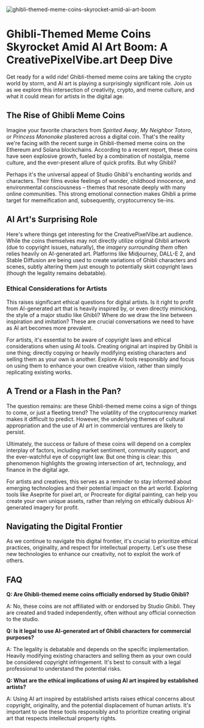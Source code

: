 ![ghibli-themed-meme-coins-skyrocket-amid-ai-art-boom](https://images.pexels.com/photos/17485683/pexels-photo-17485683.png?auto=compress&cs=tinysrgb&fit=crop&h=627&w=1200)

# Ghibli-Themed Meme Coins Skyrocket Amid AI Art Boom: A CreativePixelVibe.art Deep Dive

Get ready for a wild ride! Ghibli-themed meme coins are taking the crypto world by storm, and AI art is playing a surprisingly significant role. Join us as we explore this intersection of creativity, crypto, and meme culture, and what it could mean for artists in the digital age.

## The Rise of Ghibli Meme Coins

Imagine your favorite characters from *Spirited Away*, *My Neighbor Totoro*, or *Princess Mononoke* plastered across a digital coin. That's the reality we're facing with the recent surge in Ghibli-themed meme coins on the Ethereum and Solana blockchains. According to a recent report, these coins have seen explosive growth, fueled by a combination of nostalgia, meme culture, and the ever-present allure of quick profits. But why Ghibli?

Perhaps it's the universal appeal of Studio Ghibli's enchanting worlds and characters. Their films evoke feelings of wonder, childhood innocence, and environmental consciousness – themes that resonate deeply with many online communities. This strong emotional connection makes Ghibli a prime target for memeification and, subsequently, cryptocurrency tie-ins.

## AI Art's Surprising Role

Here's where things get interesting for the CreativePixelVibe.art audience. While the coins themselves may not directly utilize original Ghibli artwork (due to copyright issues, naturally), the *imagery surrounding them* often relies heavily on AI-generated art. Platforms like Midjourney, DALL-E 2, and Stable Diffusion are being used to create variations of Ghibli characters and scenes, subtly altering them just enough to potentially skirt copyright laws (though the legality remains debatable).

### Ethical Considerations for Artists

This raises significant ethical questions for digital artists. Is it right to profit from AI-generated art that is heavily inspired by, or even directly mimicking, the style of a major studio like Ghibli? Where do we draw the line between inspiration and imitation? These are crucial conversations we need to have as AI art becomes more prevalent.

For artists, it's essential to be aware of copyright laws and ethical considerations when using AI tools. Creating original art inspired by Ghibli is one thing; directly copying or heavily modifying existing characters and selling them as your own is another. Explore AI tools responsibly and focus on using them to enhance your own creative vision, rather than simply replicating existing works.

## A Trend or a Flash in the Pan?

The question remains: are these Ghibli-themed meme coins a sign of things to come, or just a fleeting trend? The volatility of the cryptocurrency market makes it difficult to predict. However, the underlying themes of cultural appropriation and the use of AI art in commercial ventures are likely to persist.

Ultimately, the success or failure of these coins will depend on a complex interplay of factors, including market sentiment, community support, and the ever-watchful eye of copyright law. But one thing is clear: this phenomenon highlights the growing intersection of art, technology, and finance in the digital age.

For artists and creatives, this serves as a reminder to stay informed about emerging technologies and their potential impact on the art world. Exploring tools like Aseprite for pixel art, or Procreate for digital painting, can help you create your own unique assets, rather than relying on ethically dubious AI-generated imagery for profit.

## Navigating the Digital Frontier

As we continue to navigate this digital frontier, it's crucial to prioritize ethical practices, originality, and respect for intellectual property. Let's use these new technologies to enhance our creativity, not to exploit the work of others.

## FAQ

**Q: Are Ghibli-themed meme coins officially endorsed by Studio Ghibli?**

A: No, these coins are not affiliated with or endorsed by Studio Ghibli. They are created and traded independently, often without any official connection to the studio.

**Q: Is it legal to use AI-generated art of Ghibli characters for commercial purposes?**

A: The legality is debatable and depends on the specific implementation. Heavily modifying existing characters and selling them as your own could be considered copyright infringement. It's best to consult with a legal professional to understand the potential risks.

**Q: What are the ethical implications of using AI art inspired by established artists?**

A: Using AI art inspired by established artists raises ethical concerns about copyright, originality, and the potential displacement of human artists. It's important to use these tools responsibly and to prioritize creating original art that respects intellectual property rights.
